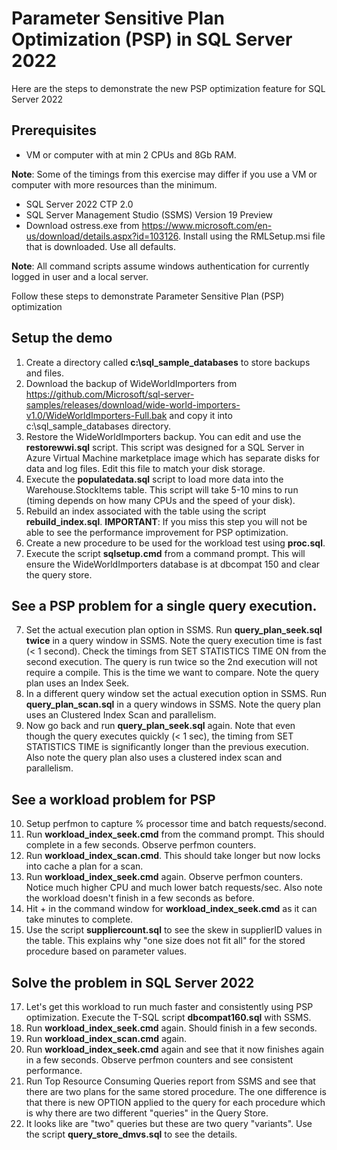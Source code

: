 # Parameter Sensitive Plan Optimization (PSP) in SQL Server 2022

Here are the steps to demonstrate the new PSP optimization feature for SQL Server 2022

## Prerequisites

- VM or computer with at min 2 CPUs and 8Gb RAM.

**Note**: Some of the timings from this exercise may differ if you use a VM or computer with more resources than the minimum.
 
- SQL Server 2022 CTP 2.0
- SQL Server Management Studio (SSMS) Version 19 Preview
- Download ostress.exe from https://www.microsoft.com/en-us/download/details.aspx?id=103126. Install using the RMLSetup.msi file that is downloaded. Use all defaults.

**Note**: All command scripts assume windows authentication for currently logged in user and a local server.

Follow these steps to demonstrate Parameter Sensitive Plan (PSP) optimization

## Setup the demo

1. Create a directory called **c:\sql_sample_databases** to store backups and files.
1. Download the backup of WideWorldImporters from https://github.com/Microsoft/sql-server-samples/releases/download/wide-world-importers-v1.0/WideWorldImporters-Full.bak and copy it into c:\sql_sample_databases directory.
1. Restore the WideWorldImporters backup. You can edit and use the **restorewwi.sql** script. This script was designed for a SQL Server in Azure Virtual Machine marketplace image which has separate disks for data and log files. Edit this file to match your disk storage.
1. Execute the **populatedata.sql** script to load more data into the Warehouse.StockItems table. This script will take 5-10 mins to run (timing depends on how many CPUs and the speed of your disk).
1. Rebuild an index associated with the table using the script **rebuild_index.sql**. **IMPORTANT**: If you miss this step you will not be able to see the performance improvement for PSP optimization.
1. Create a new procedure to be used for the workload test using **proc.sql**.
1. Execute the script **sqlsetup.cmd** from a command prompt. This will ensure the WideWorldImporters database is at dbcompat 150 and clear the query store.

## See a PSP problem for a single query execution.

7. Set the actual execution plan option in SSMS. Run **query_plan_seek.sql** **twice** in a query window in SSMS. Note the query execution time is fast (< 1 second). Check the timings from SET STATISTICS TIME ON from the second execution. The query is run twice so the 2nd execution will not require a compile. This is the time we want to compare. Note the query plan uses an Index Seek.
8. In a different query window set the actual execution option in SSMS. Run **query_plan_scan.sql** in a query windows in SSMS. Note the query plan uses an Clustered Index Scan and parallelism.
9. Now go back and run **query_plan_seek.sql** again. Note that even though the query executes quickly (< 1 sec), the timing from SET STATISTICS TIME is significantly longer than the previous execution. Also note the query plan also uses a clustered index scan and parallelism.

## See a workload problem for PSP

10. Setup perfmon to capture % processor time and batch requests/second.
13. Run **workload_index_seek.cmd** from the command prompt. This should complete in a few seconds. Observe perfmon counters.
14. Run **workload_index_scan.cmd**. This should take longer but now locks into cache a plan for a scan.
15. Run **workload_index_seek.cmd** again. Observe perfmon counters. Notice much higher CPU and much lower batch requests/sec. Also note the workload doesn't finish in a few seconds as before.
16. Hit <Ctrl>+<C> in the command window for **workload_index_seek.cmd** as it can take minutes to complete.
17. Use the script **suppliercount.sql** to see the skew in supplierID values in the table. This explains why "one size does not fit all" for the stored procedure based on parameter values.

## Solve the problem in SQL Server 2022

17. Let's get this workload to run much faster and consistently using PSP optimization. Execute the T-SQL script **dbcompat160.sql** with SSMS.
18. Run **workload_index_seek.cmd** again. Should finish in a few seconds.
19. Run **workload_index_scan.cmd** again.
20. Run **workload_index_seek.cmd** again and see that it now finishes again in a few seconds. Observe perfmon counters and see consistent performance.
21. Run Top Resource Consuming Queries report from SSMS and see that there are two plans for the same stored procedure. The one difference is that there is new OPTION applied to the query for each procedure which is why there are two different "queries" in the Query Store.
22. It looks like are "two" queries but these are two query "variants". Use the script **query_store_dmvs.sql** to see the details.